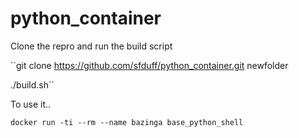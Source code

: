 # python_container

Clone the repro and run the build script

``git clone https://github.com/sfduff/python_container.git newfolder

./build.sh``

To use it..

``docker run -ti --rm --name bazinga base_python_shell``
